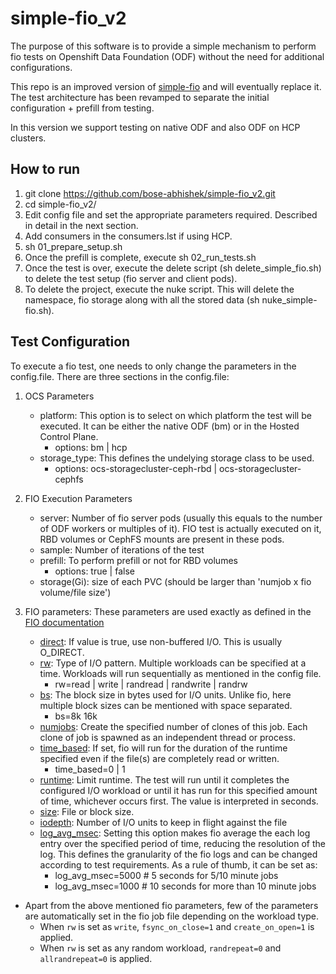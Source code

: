 # simple-fio_v2
The purpose of this software is to provide a simple mechanism to perform fio tests on Openshift Data Foundation (ODF) without the need for additional configurations.

This repo is an improved version of [simple-fio](https://github.com/bose-abhishek/simple-fio) and will eventually replace it. The test architecture has been revamped to separate the initial configuration + prefill from testing.

In this version we support testing on native ODF and also ODF on HCP clusters.

## How to run
1. git clone https://github.com/bose-abhishek/simple-fio_v2.git
2. cd simple-fio_v2/
3. Edit config file and set the appropriate parameters required. Described in detail in the next section.
4. Add consumers in the consumers.lst if using HCP.
5. sh 01_prepare_setup.sh
6. Once the prefill is complete, execute sh 02_run_tests.sh
7. Once the test is over, execute the delete script (sh delete_simple_fio.sh) to delete the test setup (fio server and client pods).
8. To delete the project, execute the nuke script. This will delete the namespace, fio storage along with all the stored data (sh nuke_simple-fio.sh). 

## Test Configuration
To execute a fio test, one needs to only change the parameters in the config.file.
There are three sections in the config.file:
1. OCS Parameters
   - platform: This option is to select on which platform the test will be executed. It can be either the native ODF (bm) or in the Hosted Control Plane.
     * options: bm | hcp
   - storage_type: This defines the undelying storage class to be used.
     * options: ocs-storagecluster-ceph-rbd | ocs-storagecluster-cephfs

2. FIO Execution Parameters
   - server: Number of fio server pods (usually this equals to the number of ODF workers or multiples of it). FIO test is actually executed on it, RBD volumes or CephFS mounts are present in these pods.
   - sample: Number of iterations of the test
   - prefill: To perform prefill or not for RBD volumes
     * options: true | false
   - storage(Gi): size of each PVC (should be larger than 'numjob x fio volume/file size')
  
3. FIO parameters: These parameters are used exactly as defined in the [FIO documentation](https://fio.readthedocs.io/en/latest/fio_doc.html)
   - [direct](https://fio.readthedocs.io/en/latest/fio_doc.html#cmdoption-arg-direct): If value is true, use non-buffered I/O. This is usually O_DIRECT.
   - [rw](https://fio.readthedocs.io/en/latest/fio_doc.html#cmdoption-arg-readwrite): Type of I/O pattern. Multiple workloads can be specified at a time. Workloads will run sequentially as mentioned in the config file.
     * rw=read | write | randread | randwrite | randrw
   - [bs](https://fio.readthedocs.io/en/latest/fio_doc.html#block-size): The block size in bytes used for I/O units. Unlike fio, here multiple block sizes can be mentioned with space separated.
     * bs=8k 16k
   - [numjobs](https://fio.readthedocs.io/en/latest/fio_doc.html#cmdoption-arg-numjobs): Create the specified number of clones of this job. Each clone of job is spawned as an independent thread or process.
   - [time_based](https://fio.readthedocs.io/en/latest/fio_doc.html#cmdoption-arg-time-based): If set, fio will run for the duration of the runtime specified even if the file(s) are completely read or written. 
     * time_based=0 | 1
   - [runtime](https://fio.readthedocs.io/en/latest/fio_doc.html#cmdoption-arg-runtime): Limit runtime. The test will run until it completes the configured I/O workload or until it has run for this specified amount of time, whichever occurs first. The value is interpreted in seconds.
   - [size](https://fio.readthedocs.io/en/latest/fio_doc.html#cmdoption-arg-size): File or block size.
   - [iodepth](https://fio.readthedocs.io/en/latest/fio_doc.html#cmdoption-arg-iodepth): Number of I/O units to keep in flight against the file
   - [log_avg_msec](https://fio.readthedocs.io/en/latest/fio_doc.html#cmdoption-arg-log-avg-msec): Setting this option makes fio average the each log entry over the specified period of time, reducing the resolution of the log. This defines the granularity of the fio logs and can be changed according to test requirements. As a rule of thumb, it can be set as:
      * log_avg_msec=5000 # 5 seconds for 5/10 minute jobs
      * log_avg_msec=1000 # 10 seconds for more than 10 minute jobs

* Apart from the above mentioned fio parameters, few of the parameters are automatically set in the fio job file depending on the workload type.
    * When `rw` is set as `write`, `fsync_on_close=1` and `create_on_open=1` is applied.
    * When `rw` is set as any random workload, `randrepeat=0` and `allrandrepeat=0` is applied.
